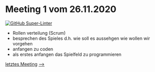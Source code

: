 # Meeting 1 vom 26.11.2020
[![GitHub Super-Linter](https://github.com/AmmourMaurice/4Gewinnt/workflows/Lint%20Code%20Base/badge.svg)](https://github.com/marketplace/actions/super-linter)

- Rollen verteilung (Scrum)
- besprechen des Spieles d.h. wie soll es aussehgen wie wollen wir vorgehen
- anfangen zu coden
- als erstes anfangen das Spielfeld zu programmieren


[letztes Meeting](Meeting/Meeting10.md) [-->](Meeting/Meeting2.md)
